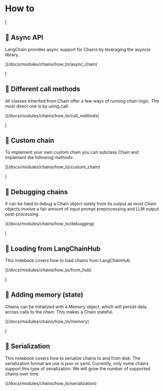 How to
======

[

📄️ Async API
-------------

LangChain provides async support for Chains by leveraging the asyncio library.

](/docs/modules/chains/how_to/async_chain)

[

📄️ Different call methods
--------------------------

All classes inherited from Chain offer a few ways of running chain logic. The most direct one is by using call:

](/docs/modules/chains/how_to/call_methods)

[

📄️ Custom chain
----------------

To implement your own custom chain you can subclass Chain and implement the following methods:

](/docs/modules/chains/how_to/custom_chain)

[

📄️ Debugging chains
--------------------

It can be hard to debug a Chain object solely from its output as most Chain objects involve a fair amount of input prompt preprocessing and LLM output post-processing.

](/docs/modules/chains/how_to/debugging)

[

📄️ Loading from LangChainHub
-----------------------------

This notebook covers how to load chains from LangChainHub.

](/docs/modules/chains/how_to/from_hub)

[

📄️ Adding memory (state)
-------------------------

Chains can be initialized with a Memory object, which will persist data across calls to the chain. This makes a Chain stateful.

](/docs/modules/chains/how_to/memory)

[

📄️ Serialization
-----------------

This notebook covers how to serialize chains to and from disk. The serialization format we use is json or yaml. Currently, only some chains support this type of serialization. We will grow the number of supported chains over time.

](/docs/modules/chains/how_to/serialization)